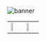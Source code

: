 ![banner](banner.gif)

<!--    aa |  bb
:-------------------------:|:-------------------------:
[![LinkedIn](linkedin-button.gif)](https://www.linkedin.com/in/oliverspeir/)  |  [![email](contactme-button.gif)](mailto:oliverspeir9@gmail.com)

 -->

<!--   [![LinkedIn](linkedin-button.gif 'linkedin' =50%x)](https://www.linkedin.com/in/oliverspeir/) [![email](contactme-button.gif 'contactme' =50%x)](mailto:oliverspeir9@gmail.com) -->

<table>
  <tr>
    <td> <a href="https://www.linkedin.com/in/oliverspeir/"> <img src="linkedin-button.gif" width=50%> </a> </td>
    <td> <a href="mailto:oliverspeir9@gmail.com"> <img src="contactme-button.gif" width=50%> </a> </td>
  </tr>
 </table>
